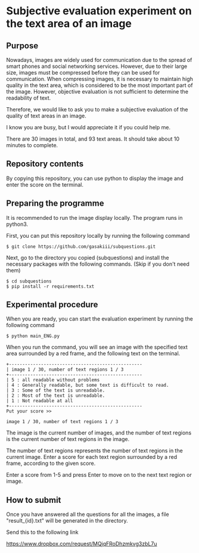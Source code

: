 # Subjective evaluation experiment on the text area of an image
## Purpose
Nowadays, images are widely used for communication due to the spread of smart phones and social networking services.
However, due to their large size, images must be compressed before they can be used for communication.
When compressing images, it is necessary to maintain high quality in the text area, which is considered to be the most important part of the image.
However, objective evaluation is not sufficient to determine the readability of text.

Therefore, we would like to ask you to make a subjective evaluation of the quality of text areas in an image.

I know you are busy, but I would appreciate it if you could help me.

There are 30 images in total, and 93 text areas. It should take about 10 minutes to complete.

## Repository contents
By copying this repository, you can use python to display the image and enter the score on the terminal.


## Preparing the programme
It is recommended to run the image display locally. The program runs in python3.

First, you can put this repository locally by running the following command

```
$ git clone https://github.com/gasakiii/subquestions.git
```

Next, go to the directory you copied (subquestions) and install the necessary packages with the following commands. (Skip if you don't need them)

```
$ cd subquestions
$ pip install -r requirements.txt
```

## Experimental procedure
When you are ready, you can start the evaluation experiment by running the following command

```
$ python main_ENG.py
```

When you run the command, you will see an image with the specified text area surrounded by a red frame, and the following text on the terminal.

```
+--------------------------------------------------
| image 1 / 30, number of text regions 1 / 3
+--------------------------------------------------
| 5 : all readable without problems
| 4 : Generally readable, but some text is difficult to read.
| 3 : Some of the text is unreadable.
| 2 : Most of the text is unreadable.
| 1 : Not readable at all
+--------------------------------------------------
Put your score >> 
````

```
image 1 / 30, number of text regions 1 / 3
```

The image is the current number of images, and the number of text regions is the current number of text regions in the image.

The number of text regions represents the number of text regions in the current image. Enter a score for each text region surrounded by a red frame, according to the given score.

Enter a score from 1-5 and press Enter to move on to the next text region or image.


## How to submit

Once you have answered all the questions for all the images, a file "result_{id}.txt" will be generated in the directory.

Send this to the following link

https://www.dropbox.com/request/MQjqFRoDhzmkvg3zbL7u

